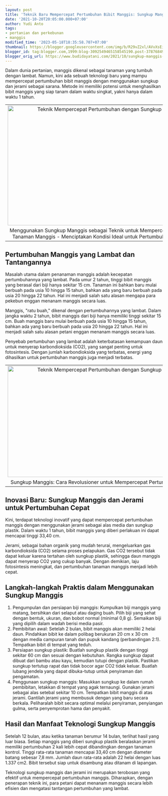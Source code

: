 ```yaml
---
layout: post
title: 'Teknik Baru Mempercepat Pertumbuhan Bibit Manggis: Sungkup Manggis Agar Bongsor'
date: '2021-10-20T20:05:00.000+07:00'
author: Yudi Anto
tags:
- pertanian dan perkebunan
- manggis
modified_time: '2023-05-18T18:35:58.707+07:00'
thumbnail: https://blogger.googleusercontent.com/img/b/R29vZ2xl/AVvXsEiMD5V1XUO-snk71844MwBHaTUgJ57zyhnP3p2Da16YRdLQY_wmX94XeR-XvZnm0ysL4ViKq6ZqK-MoUXBpZTSDZJ-_fAq58EqBEhfjXsmhNfDETqVwKsh4SfWLCLzaJW7OMpEoHWEdDZptp2PLPkTfzribQkXcyVrVKNNGxmxCNZW0rifbKBxi735aUw/s72-w640-c-h384/sungkup4.jpg
blogger_id: tag:blogger.com,1999:blog-3092549465158545190.post-3787684938545388260
blogger_orig_url: https://www.budidayatani.com/2021/10/sungkup-manggis-agar-bongsor.html
---
```


<p>Dalam dunia pertanian, manggis dikenal sebagai tanaman yang tumbuh dengan lambat. Namun, kini ada sebuah teknologi baru yang mampu mempercepat pertumbuhan bibit manggis dengan menggunakan sungkup dan jerami sebagai sarana. Metode ini memiliki potensi untuk menghasilkan bibit manggis yang siap tanam dalam waktu singkat, yakni hanya dalam waktu 1 tahun.</p><table align="center" cellpadding="0" cellspacing="0" class="tr-caption-container" style="margin-left: auto; margin-right: auto;"><tbody><tr><td style="text-align: center;"><a href="https://blogger.googleusercontent.com/img/b/R29vZ2xl/AVvXsEiMD5V1XUO-snk71844MwBHaTUgJ57zyhnP3p2Da16YRdLQY_wmX94XeR-XvZnm0ysL4ViKq6ZqK-MoUXBpZTSDZJ-_fAq58EqBEhfjXsmhNfDETqVwKsh4SfWLCLzaJW7OMpEoHWEdDZptp2PLPkTfzribQkXcyVrVKNNGxmxCNZW0rifbKBxi735aUw/s2004/sungkup4.jpg" imageanchor="1" style="margin-left: auto; margin-right: auto;"><img alt="Teknik Mempercepat Pertumbuhan dengan Sungkup Manggis" border="0" data-original-height="1200" data-original-width="2004" height="384" src="https://blogger.googleusercontent.com/img/b/R29vZ2xl/AVvXsEiMD5V1XUO-snk71844MwBHaTUgJ57zyhnP3p2Da16YRdLQY_wmX94XeR-XvZnm0ysL4ViKq6ZqK-MoUXBpZTSDZJ-_fAq58EqBEhfjXsmhNfDETqVwKsh4SfWLCLzaJW7OMpEoHWEdDZptp2PLPkTfzribQkXcyVrVKNNGxmxCNZW0rifbKBxi735aUw/w640-h384/sungkup4.jpg" title="Menciptakan Lingkungan Optimal untuk Pertumbuhan Manggis" width="640" /></a></td></tr><tr><td class="tr-caption" style="text-align: center;">Menggunakan Sungkup Manggis sebagai Teknik untuk Mempercepat Pertumbuhan Tanaman Manggis - Menciptakan Kondisi Ideal untuk Pertumbuhan yang Optimal</td></tr></tbody></table><h2>Pertumbuhan Manggis yang Lambat dan Tantangannya</h2><p>Masalah utama dalam penanaman manggis adalah kecepatan pertumbuhannya yang lambat. Pada umur 2 tahun, tinggi bibit manggis yang berasal dari biji hanya sekitar 15 cm. Tanaman ini bahkan baru mulai berbuah pada usia 10 hingga 15 tahun, bahkan ada yang baru berbuah pada usia 20 hingga 22 tahun. Hal ini menjadi salah satu alasan mengapa para pekebun enggan menanam manggis secara luas.</p><p>Manggis, "ratu buah," dikenal dengan pertumbuhannya yang lambat. Dalam jangka waktu 2 tahun, bibit manggis dari biji hanya memiliki tinggi sekitar 15 cm. Buah manggis baru mulai berbuah pada usia 10 hingga 15 tahun, bahkan ada yang baru berbuah pada usia 20 hingga 22 tahun. Hal ini menjadi salah satu alasan petani enggan menanam manggis secara luas.</p><p>Penyebab pertumbuhan yang lambat adalah keterbatasan kemampuan daun untuk menyerap karbondioksida (CO2), yang sangat penting untuk fotosintesis. Dengan jumlah karbondioksida yang terbatas, energi yang dihasilkan untuk pertumbuhan manggis juga menjadi terbatas.</p><table align="center" cellpadding="0" cellspacing="0" class="tr-caption-container" style="margin-left: auto; margin-right: auto;"><tbody><tr><td style="text-align: center;"><a href="https://blogger.googleusercontent.com/img/b/R29vZ2xl/AVvXsEiwL74mMPJ37csPBQlk3uFZT9nImDGzKuTC-D7aHflkYVhTKs_rMZEY8IUj0uowqxoEUORnHREkodCuhJ-yQ-tPULG3UDT3ZNCpKzxmkwL2bBEKeNRoDH7kdaJxR_N8v41ElrrolCeTcL3zK2yFT5buv-h9ypzQP0wMLlmp7gbgkKokYM0Bn0VCghvXdw/s2155/sungkup3.jpg" imageanchor="1" style="margin-left: auto; margin-right: auto;"><img alt="Teknik Mempercepat Pertumbuhan dengan Sungkup Manggis" border="0" data-original-height="1200" data-original-width="2155" height="356" src="https://blogger.googleusercontent.com/img/b/R29vZ2xl/AVvXsEiwL74mMPJ37csPBQlk3uFZT9nImDGzKuTC-D7aHflkYVhTKs_rMZEY8IUj0uowqxoEUORnHREkodCuhJ-yQ-tPULG3UDT3ZNCpKzxmkwL2bBEKeNRoDH7kdaJxR_N8v41ElrrolCeTcL3zK2yFT5buv-h9ypzQP0wMLlmp7gbgkKokYM0Bn0VCghvXdw/w640-h356/sungkup3.jpg" title="Teknik Inovatif: Meningkatkan Pertumbuhan Tanaman dengan Menggunakan Sungkup Manggis" width="640" /></a></td></tr><tr><td class="tr-caption" style="text-align: center;">Sungkup Manggis: Cara Revolusioner untuk Mempercepat Pertumbuhan Tanaman.</td></tr></tbody></table><h2>Inovasi Baru: Sungkup Manggis dan Jerami untuk Pertumbuhan Cepat</h2><p>Kini, terdapat teknologi inovatif yang dapat mempercepat pertumbuhan manggis dengan menggunakan jerami sebagai alas media dan sungkup plastik. Dalam waktu 1 tahun, bibit manggis yang diberi perlakuan ini dapat mencapai tinggi 33,40 cm.</p><p>Jerami, sebagai bahan organik yang mudah terurai, mengeluarkan gas karbondioksida (CO2) selama proses pelapukan. Gas CO2 tersebut tidak dapat keluar karena tertahan oleh sungkup plastik, sehingga daun manggis dapat menyerap CO2 yang cukup banyak. Dengan demikian, laju fotosintesis meningkat, dan pertumbuhan tanaman manggis menjadi lebih cepat.</p><h2>Langkah-langkah Praktis dalam Menggunakan Sungkup Manggis</h2><ol><li>Pengumpulan dan persiapan biji manggis: Kumpulkan biji manggis yang matang, bersihkan dari selaput atau daging buah. Pilih biji yang sehat dengan bentuk, ukuran, dan bobot normal (minimal 0,8 g). Semaikan biji yang dipilih dalam wadah berisi media pasir.</li><li>Pembibitan awal: Setelah 2 bulan, bibit manggis akan memiliki 2 helai daun. Pindahkan bibit ke dalam polibag berukuran 20 cm x 30 cm dengan media campuran tanah dan pupuk kandang (perbandingan 2:1). Tempatkan bibit di tempat yang teduh.</li><li>Persiapan sungkup plastik: Buatlah sungkup plastik dengan tinggi sekitar 60 cm dan sesuai dengan kebutuhan. Rangka sungkup dapat dibuat dari bambu atau kayu, kemudian tutupi dengan plastik. Pastikan sungkup tertutup rapat dan tidak bocor agar CO2 tidak keluar. Buatlah lubang jendela yang dapat dibuka-tutup untuk penyiraman dan pengamatan.</li><li>Penggunaan sungkup manggis: Masukkan sungkup ke dalam rumah pembibitan, letakkan di tempat yang agak ternaungi. Gunakan jerami sebagai alas setebal sekitar 10 cm. Tempatkan bibit manggis di atas jerami. Gantilah jerami yang membusuk dengan yang baru secara berkala. Peliharalah bibit secara optimal melalui penyiraman, penyiangan gulma, serta penyemprotan hama dan penyakit.</li></ol><h2>Hasil dan Manfaat Teknologi Sungkup Manggis</h2><p>Setelah 12 bulan, atau ketika tanaman berumur 14 bulan, terlihat hasil yang luar biasa. Setiap manggis yang diberi sungkup plastik beralaskan jerami memiliki pertumbuhan 2 kali lebih cepat dibandingkan dengan tanaman kontrol. Tinggi rata-rata tanaman mencapai 33,40 cm dengan diameter batang sebesar 7,8 mm. Jumlah daun rata-rata adalah 22 helai dengan luas 1.337 cm2. Bibit tersebut siap untuk disambung atau ditanam di lapangan.</p><p>Teknologi sungkup manggis dan jerami ini merupakan terobosan yang efektif untuk mempercepat pertumbuhan manggis. Diharapkan, dengan penerapan teknik ini, para petani dapat menanam manggis secara lebih efisien dan mengatasi tantangan pertumbuhan yang lambat.</p>